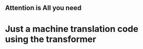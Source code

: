 ## Attention is All you need           
# Just a machine translation code using the transformer                 
               
 
       
       
                        
 













 













